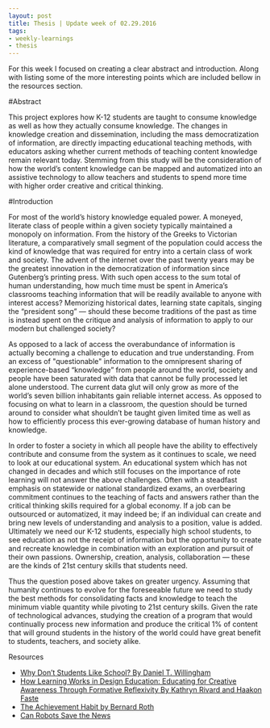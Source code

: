 ```yaml
---
layout: post
title: Thesis | Update week of 02.29.2016
tags:
- weekly-learnings
- thesis
---
```


For this week I focused on creating a clear abstract and introduction. Along with listing some of the more interesting points which are included bellow in the resources section.

#Abstract

This project explores how K-12 students are taught to consume knowledge as well as how they actually consume knowledge. The changes in knowledge creation and dissemination, including the mass democratization of information, are directly impacting educational teaching methods, with educators asking whether current methods of teaching content knowledge remain relevant today. Stemming from this study will be the consideration of how the world’s content knowledge can be mapped and automatized into an assistive technology to allow teachers and students to spend more time with higher order creative and critical thinking.

#Introduction

For most of the world’s history knowledge equaled power. A moneyed, literate class of people within a given society typically maintained a monopoly on information. From the history of the Greeks to Victorian literature, a comparatively small segment of the population could access the kind of knowledge that was required for entry into a certain class of work and society. The advent of the internet over the past twenty years may be the greatest innovation in the democratization of information since Gutenberg’s printing press. With such open access to the sum total of human understanding, how much time must be spent in America’s classrooms teaching information that will be readily available to anyone with interest access? Memorizing historical dates, learning state capitals, singing the “president song” — should these become traditions of the past as time is instead spent on the critique and analysis of information to apply to our modern but challenged society?

As opposed to a lack of access the overabundance of information is actually becoming a challenge to education and true understanding. From an excess of "questionable" information to the omnipresent sharing of experience-based “knowledge” from people around the world, society and people have been saturated with data that cannot be fully processed let alone understood. The current data glut will only grow as more of the world’s seven billion inhabitants gain reliable internet access. As opposed to focusing on what to learn in a classroom, the question should be turned around to consider what shouldn’t be taught given limited time as well as how to efficiently process this ever-growing database of human history and knowledge.

In order to foster a society in which all people have the ability to effectively contribute and consume from the system as it continues to scale, we need to look at our educational system. An educational system which has not changed in decades and which still focuses on the importance of rote learning will not answer the above challenges. Often with a steadfast emphasis on statewide or national standardized exams, an overbearing commitment continues to the teaching of facts and answers rather than the critical thinking skills required for a global economy. If a job can be outsourced or automatized, it may indeed be; if an individual can create and bring new levels of understanding and analysis to a position, value is added. Ultimately we need our K-12 students, especially high school students, to see education as not the receipt of information but the opportunity to create and recreate knowledge in combination with an exploration and pursuit of their own passions. Ownership, creation, analysis, collaboration — these are the kinds of 21st century skills that students need.

Thus the question posed above takes on greater urgency. Assuming that humanity continues to evolve for the foreseeable future we need to study the best methods for consolidating facts and knowledge to teach the minimum viable quantity while pivoting to 21st century skills. Given the rate of technological advances, studying the creation of a program that would continually process new information and produce the critical 1% of content that will ground students in the history of the world could have great benefit to students, teachers, and society alike.


Resources

* [Why Don’t Students Like School? By Daniel T. Willingham](http://www.aft.org/sites/default/files/periodicals/WILLINGHAM%282%29.pdf)
* [How Learning Works in Design Education: Educating for Creative Awareness Through Formative Reflexivity By Kathryn Rivard and Haakon Faste](http://www.haakonfaste.com/publications/HLW_in_design_education.pdf)
* [The Achievement Habit by Bernard Roth](http://www.theachievementhabit.com)
* [Can Robots Save the News](http://qz.com/621692/can-robots-save-the-news/)

